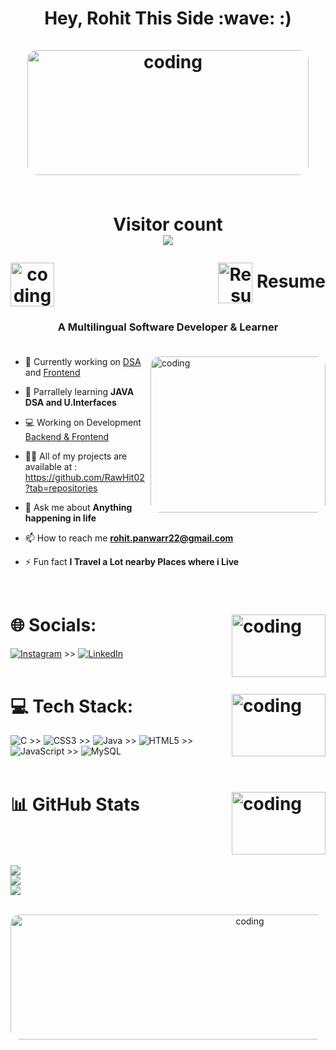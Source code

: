 <h1 align="center"; color=red;>Hey, Rohit This Side :wave:
  :)<br> </br>
<img align="center" alt="coding" width="450" height="200" src="https://media2.giphy.com/media/ve43TyDQ3B4me7d22z/giphy.gif?cid=ecf05e47doqy6gq3g8iac9nxc9c2z8egckgzor1wytalrk6b&ep=v1_gifs_related&rid=giphy.gif&ct=g" style="border-radius: 15px;">
<br>
  <br>
<p align="center"> 
  Visitor count<br>
  <img src="https://profile-counter.glitch.me/sagar-viradiya/count.svg" />
</p>
  
  <img align="left" alt="coding" height="70" width="70" src="https://ph-files.imgix.net/a77c8b8a-ab36-4999-a0c7-717b318c2ba8.gif?auto=compress&codec=mozjpeg&cs=strip&auto=format&fit=max&dpr=1">

  
  <p align="right">
  <a href="https://drive.google.com/file/d/1pjVrkYHvCMjRV1PDzOTG5wH3hKG_bjJQ/view?usp=sharing" style="text-decoration: none; margin-left: 10px;">
    <img src="https://img.icons8.com/?size=512&id=44834&format=png" alt="Resume" width="55px" height="65px" style="vertical-align: middle;" />
    Resume   
</a>
</p>
 <h3 align="center">A Multilingual Software Developer & Learner <br><br></h3>
<!-- <p align="left"> <img src="https://komarev.com/ghpvc/?username=rawhit02&label=Profile%20views&color=0e75b6&style=flat" alt="rawhit02" /> </p>
 -->
<img align="right" alt="coding" width="280" height="250" src="https://media1.giphy.com/media/qgQUggAC3Pfv687qPC/giphy.gif?cid=ecf05e47p9mja9ulwgrv2gke990p91zq3dtujndntec9n5zj&ep=v1_gifs_search&rid=giphy.gif&ct=g" style="border-radius: 15px;">

- 🔭 Currently working on [DSA](https://leetcode.com/rohitroody47/) and [Frontend](https://www.frontendmentor.io/profile/RawHit02)

- 🌱 Parrallely learning **JAVA DSA and U.Interfaces**

- 💻 Working on Development [Backend & Frontend](https://rawhit02.github.io/kaps/)

- 👨‍💻 All of my projects are available at  : https://github.com/RawHit02?tab=repositories

- 💬 Ask me about **Anything happening in life**

- 📫 How to reach me **rohit.panwarr22@gmail.com**

- ⚡ Fun fact **I Travel a Lot nearby Places where i Live**

<br>

# 🌐 Socials: <img align="right" alt="coding" height="100" width="150" src="https://media2.giphy.com/media/3GSoFVODOkiPBFArlu/giphy.gif?cid=ecf05e47ryhh8ake6y12pl2welkd5nkicyp2a7xz27ayb8aq&ep=v1_gifs_search&rid=giphy.gif&ct=g">
[![Instagram](https://img.shields.io/badge/Instagram-%23E4405F.svg?logo=Instagram&logoColor=white)](https://instagram.com/rohit_panwar_.__/) >> [![LinkedIn](https://img.shields.io/badge/LinkedIn-%230077B5.svg?logo=linkedin&logoColor=white)](https://linkedin.com/in/rohit-panwar-/) 
<br>
<br>

# 💻 Tech Stack: <img align="right" alt="coding" height="100" width="150" src="https://media2.giphy.com/media/PV1dPfaeac5a/giphy.gif?cid=ecf05e476nnl76e0t6kefxr9zjvh0jhsmzssv3bfrkkclgnx&ep=v1_gifs_search&rid=giphy.gif&ct=g">
![C](https://img.shields.io/badge/c-%2300599C.svg?style=plastic&logo=c&logoColor=white) >> ![CSS3](https://img.shields.io/badge/css3-%231572B6.svg?style=plastic&logo=css3&logoColor=white) >> ![Java](https://img.shields.io/badge/java-%23ED8B00.svg?style=plastic&logo=java&logoColor=white) >> ![HTML5](https://img.shields.io/badge/html5-%23E34F26.svg?style=plastic&logo=html5&logoColor=white) >> ![JavaScript](https://img.shields.io/badge/javascript-%23323330.svg?style=plastic&logo=javascript&logoColor=%23F7DF1E)  >> ![MySQL](https://img.shields.io/badge/mysql-%2300f.svg?style=plastic&logo=mysql&logoColor=white) 
<br>
<br>

# 📊 GitHub Stats  <img align="right" alt="coding" height="100" width="150" src="https://media2.giphy.com/media/du3J3cXyzhj75IOgvA/giphy.gif?cid=ecf05e47xy7z9nhrxfaopqx4vuim6kzxvez0rpv7j949hrv1&ep=v1_gifs_search&rid=giphy.gif&ct=g"> 
<br><br><br>
![](https://github-readme-stats.vercel.app/api?username=RawHit02&theme=light&hide_border=true&include_all_commits=true&count_private=true) <br/>
![](https://github-readme-streak-stats.herokuapp.com/?user=RawHit02&theme=dark&hide_border=true)<br/>
![](https://github-readme-stats.vercel.app/api/top-langs/?username=RawHit02&theme=light&hide_border=true&include_all_commits=true&count_private=true&layout=compact)
<br>
<br>
<!--<p align="center"> 
<img  alt="coding" width="500" height="200" src="https://media3.giphy.com/media/v1.Y2lkPTc5MGI3NjExNzRvMWJzZzFjNDZhaGN0NnppODAzOGVobHNuamtsMno5cWltZzRjYiZlcD12MV9pbnRlcm5hbF9naWZfYnlfaWQmY3Q9Zw/f3iwJFOVOwuy7K6FFw/giphy.gif" style="border-radius: 15px;">
</p>-->

 <p align="center"> 
<img  alt="coding" width="750" height="200" src="https://media0.giphy.com/media/26Ff4PUGXu6OgoiWI/giphy.gif?cid=ecf05e47w1m7d8wt41lecuwqcz09lsmxwgll325hnduj5t94&ep=v1_gifs_search&rid=giphy.gif&ct=g" style="border-radius: 15px;">
</p>
